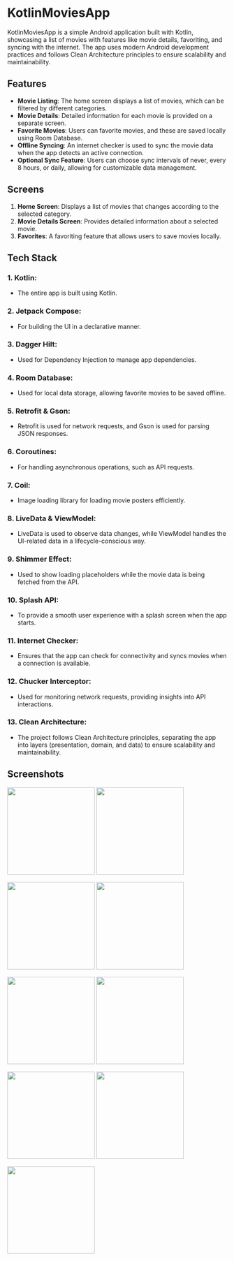 # KotlinMoviesApp

KotlinMoviesApp is a simple Android application built with Kotlin, showcasing a list of movies with features like movie details, favoriting, and syncing with the internet. The app uses modern Android development practices and follows Clean Architecture principles to ensure scalability and maintainability.

## Features

- **Movie Listing**: The home screen displays a list of movies, which can be filtered by different categories.
- **Movie Details**: Detailed information for each movie is provided on a separate screen.
- **Favorite Movies**: Users can favorite movies, and these are saved locally using Room Database.
- **Offline Syncing**: An internet checker is used to sync the movie data when the app detects an active connection.
- **Optional Sync Feature**: Users can choose sync intervals of never, every 8 hours, or daily, allowing for customizable data management.
  
## Screens

1. **Home Screen**: Displays a list of movies that changes according to the selected category.
2. **Movie Details Screen**: Provides detailed information about a selected movie.
3. **Favorites**: A favoriting feature that allows users to save movies locally.

## Tech Stack

### 1. **Kotlin**: 
   - The entire app is built using Kotlin.

### 2. **Jetpack Compose**: 
   - For building the UI in a declarative manner.

### 3. **Dagger Hilt**: 
   - Used for Dependency Injection to manage app dependencies.

### 4. **Room Database**: 
   - Used for local data storage, allowing favorite movies to be saved offline.

### 5. **Retrofit & Gson**: 
   - Retrofit is used for network requests, and Gson is used for parsing JSON responses.

### 6. **Coroutines**: 
   - For handling asynchronous operations, such as API requests.

### 7. **Coil**: 
   - Image loading library for loading movie posters efficiently.

### 8. **LiveData & ViewModel**: 
   - LiveData is used to observe data changes, while ViewModel handles the UI-related data in a lifecycle-conscious way.

### 9. **Shimmer Effect**: 
   - Used to show loading placeholders while the movie data is being fetched from the API.

### 10. **Splash API**: 
   - To provide a smooth user experience with a splash screen when the app starts.

### 11. **Internet Checker**: 
   - Ensures that the app can check for connectivity and syncs movies when a connection is available.

### 12. **Chucker Interceptor**: 
   - Used for monitoring network requests, providing insights into API interactions.

### 13. **Clean Architecture**: 
   - The project follows Clean Architecture principles, separating the app into layers (presentation, domain, and data) to ensure scalability and maintainability.

## Screenshots
<p float="left">
  <img src="https://github.com/user-attachments/assets/cffa6f3a-9725-4be1-9856-015757e0b0c9" width="200" />
  <img src="https://github.com/user-attachments/assets/0f6587e9-632e-4a95-88de-fb9e55643843" width="200" />
</p>
<p float="left">
  <img src="https://github.com/user-attachments/assets/d508ebb2-a6b4-484b-b6fe-b2cb1161109e" width="200" />
  <img src="https://github.com/user-attachments/assets/853820f7-d7b7-4587-a4c4-829b590cf8e0" width="200" />
</p>
<p float="left">
  <img src="https://github.com/user-attachments/assets/c63942c4-b968-4d58-9d20-3553536bf169" width="200" />
  <img src="https://github.com/user-attachments/assets/f021476c-8d2d-4825-801b-9cef5d293206" width="200" />
</p>
<p float="left">
  <img src="https://github.com/user-attachments/assets/e5d7dc98-4e79-4282-9494-a0741d28058d" width="200" />
  <img src="https://github.com/user-attachments/assets/60b6d788-ac20-45e3-9f36-49405505b756" width="200" />
</p>
<p float="left">
  <img src="https://github.com/user-attachments/assets/39521869-1884-471f-ad31-ca4902f00552" width="200" />
</p>
